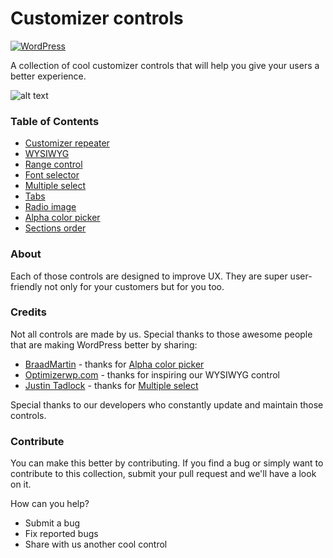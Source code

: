 # Customizer controls
[![WordPress](https://img.shields.io/wordpress/v/akismet.svg?style=flat-square)]()  

A collection of cool customizer controls that will help you give your users a better experience. 
 
![alt text](http://res.cloudinary.com/vertigo-studio-srl/image/upload/v1508762783/changing-wordpress-themes_ioya9k.jpg)

### Table of Contents  
- [Customizer repeater]( /customizer-repeater )
- [WYSIWYG]( /customizer-page-editor )
- [Range control]( /customizer-range-control )
- [Font selector]( /customizer-font-selector )
- [Multiple select]( /customizer-select-multiple )
- [Tabs]( /customizer-tabs)
- [Radio image]( /customizer-radio-image )
- [Alpha color picker]( /customizer-alpha-color-picker )
- [Sections order]( /customizer-sections-order )

### About

Each of those controls are designed to improve UX. They are super user-friendly not only for your customers but for you too.

### Credits  

Not all controls are made by us. Special thanks to those awesome people that are making WordPress better by sharing:
  
- [BraadMartin]( https://github.com/BraadMartin ) - thanks for [Alpha color picker]( https://github.com/BraadMartin/components/tree/master/alpha-color-picker )
- [Optimizerwp.com]( https://optimizerwp.com/ ) - thanks for inspiring our WYSIWYG control
- [Justin Tadlock]( https://github.com/justintadlock ) - thanks for [Multiple select]( https://github.com/justintadlock/hybrid-core/blob/master/customize/control-select-multiple.php )

Special thanks to our developers who constantly update and maintain those controls.

### Contribute

You can make this better by contributing. If you find a bug or simply want to contribute to this collection, submit your pull request and we'll have a look on it.  

How can you help?
- Submit a bug
- Fix reported bugs
- Share with us another cool control
